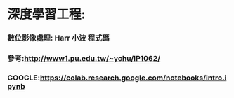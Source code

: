 # 深度學習工程:
### 數位影像處理: Harr 小波 程式碼 
### 參考:http://www1.pu.edu.tw/~ychu/IP1062/
### GOOGLE:https://colab.research.google.com/notebooks/intro.ipynb
